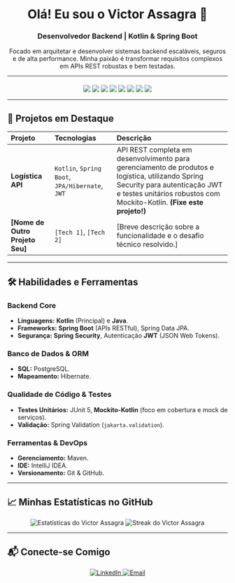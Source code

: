 <div align="center">
  
  # Olá! Eu sou o Victor Assagra 👋
  
  ### Desenvolvedor Backend | Kotlin & Spring Boot
  
  <p>Focado em arquitetar e desenvolver sistemas backend escaláveis, seguros e de alta performance. Minha paixão é transformar requisitos complexos em APIs REST robustas e bem testadas.</p>

  ---
  
  <div style="margin-top: 20px;">
    <a href="#"><img src="https://img.shields.io/badge/Kotlin-0095D5?style=for-the-badge&logo=kotlin&logoColor=white" /></a>
    <a href="#"><img src="https://img.shields.io/badge/Spring_Boot-6DB33F?style=for-the-badge&logo=spring-boot&logoColor=white" /></a>
    <a href="#"><img src="https://img.shields.io/badge/Java-007396?style=for-the-badge&logo=openjdk&logoColor=white" /></a>
    <a href="#"><img src="https://img.shields.io/badge/PostgreSQL-316192?style=for-the-badge&logo=postgresql&logoColor=white" /></a>
    <a href="#"><img src="https://img.shields.io/badge/Maven-C71A36?style=for-the-badge&logo=apache-maven&logoColor=white" /></a>
    <a href="#"><img src="https://img.shields.io/badge/JWT-000000?style=for-the-badge&logo=json-web-tokens&logoColor=white" /></a>
    <a href="#"><img src="https://img.shields.io/badge/JUnit5-25A162?style=for-the-badge&logo=junit5&logoColor=white" /></a>
    <a href="#"><img src="https://img.shields.io/badge/Mock_Mockito-000000?style=for-the-badge&logo=mockito&logoColor=white" /></a>
  </div>
</div>

---

## 🚀 Projetos em Destaque

| Projeto | Tecnologias | Descrição |
| :--- | :--- | :--- |
| **Logística API** | `Kotlin`, `Spring Boot`, `JPA/Hibernate`, `JWT` | API REST completa em desenvolvimento para gerenciamento de produtos e logística, utilizando Spring Security para autenticação JWT e testes unitários robustos com Mockito-Kotlin. **(Fixe este projeto!)** |
| **[Nome de Outro Projeto Seu]** | `[Tech 1]`, `[Tech 2]` | [Breve descrição sobre a funcionalidade e o desafio técnico resolvido.] |

---

## 🛠️ Habilidades e Ferramentas

### Backend Core
- **Linguagens:** **Kotlin** (Principal) e **Java**.
- **Frameworks:** **Spring Boot** (APIs RESTful), Spring Data JPA.
- **Segurança:** **Spring Security**, Autenticação **JWT** (JSON Web Tokens).

### Banco de Dados & ORM
- **SQL:** PostgreSQL.
- **Mapeamento:** Hibernate.

### Qualidade de Código & Testes
- **Testes Unitários:** JUnit 5, **Mockito-Kotlin** (foco em cobertura e mock de serviços).
- **Validação:** Spring Validation (`jakarta.validation`).

### Ferramentas & DevOps
- **Gerenciamento:** Maven.
- **IDE:** IntelliJ IDEA.
- **Versionamento:** Git & GitHub.

---

## 📈 Minhas Estatísticas no GitHub

<div align="center">
  <img src="https://github-readme-stats.vercel.app/api?username=JokerFoxyy&show_icons=true&theme=dracula" alt="Estatísticas do Victor Assagra" />
  <img src="https://github-readme-streak-stats.herokuapp.com/?user=JokerFoxyy&theme=dracula" alt="Streak do Victor Assagra" />
</div>

---

## 📬 Conecte-se Comigo

<div align="center">
  <a href="https://www.linkedin.com/in/victor-assagra" target="_blank">
    <img src="https://img.shields.io/badge/LinkedIn-0077B5?style=for-the-badge&logo=linkedin&logoColor=white" alt="LinkedIn" />
  </a>
  <a href="mailto:seu.email@exemplo.com">
    <img src="https://img.shields.io/badge/Email-D14836?style=for-the-badge&logo=gmail&logoColor=white" alt="Email" />
  </a>
</div>
